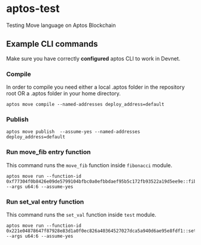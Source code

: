 # aptos-test
Testing Move language on Aptos Blockchain

## Example CLI commands 
Make sure you have correctly **configured** aptos CLI to work in Devnet.

### Compile
In order to compile you need either a local .aptos folder in the repository root OR a .aptos folder in your home directory.
```
aptos move compile --named-addresses deploy_address=default
```

### Publish
```
aptos move publish  --assume-yes --named-addresses deploy_address=default
```

### Run move_fib entry function
This command runs the ```move_fib``` function inside ```fibonacci``` module.
```
aptos move run --function-id 0xf77304f0b8426e09de5799104bfbc0a0efbbdaef95b5c172fb93522a19d5ee9e::fibonacci::move_fib --args u64:6 --assume-yes
```

### Run set_val entry function
This command runs the ```set_val``` function inside ```test``` module.
```
aptos move run --function-id 0x221e04878647f87928e83d1a0f0ec826a40364527027dca5a940d6ae95e8fdf1::set_val::set_val --args u64:6 --assume-yes
```